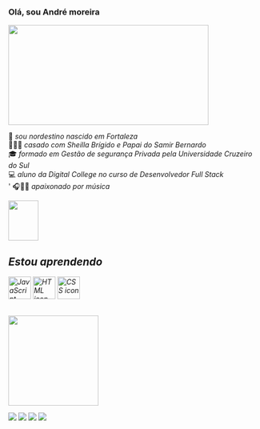 ### Olá, sou André moreira

<div>
<p>

<img src="https://image.shutterstock.com/image-illustration/programming-code-abstract-technology-background-600w-1292327320.jpg"  height="200" width=" 400" align="center"/> <br>

</div>

🌅 <i> sou nordestino nascido em Fortaleza </i> <br> 
👨‍👩‍👦 <i>casado com Sheilla Brígido e Papai do Samir Bernardo</i> <br> 
🎓 <i>formado em Gestão de segurança Privada pela Universidade Cruzeiro do Sul </i> <br>
💻 <i> aluno da Digital College no curso de Desenvolvedor Full Stack </I> <br>'
🎧🎤🎸 <i> apaixonado por música <i> <p><img src="https://c.tenor.com/6dBVWBne0-AAAAAC/guitar-closed-hand-full-of-friends.gif" height="80" width=" 60"> <p>

## Estou aprendendo
 <img alt="JavaScript icon" src="https://cdn.jsdelivr.net/gh/devicons/devicon/icons/javascript/javascript-original.svg" height="45" width="45"/> <img alt="HTML icon" src="https://cdn.jsdelivr.net/gh/devicons/devicon/icons/html5/html5-original-wordmark.svg" height="45" width="45"/> <img alt="CSS icon" src="https://cdn.jsdelivr.net/gh/devicons/devicon/icons/css3/css3-original-wordmark.svg" height="45" width="45"/>   
   ##
  
<div>

<img height="180em" src="https://github-readme-stats.vercel.app/api?username=andremoreiradev&show_icons=true&theme=dark&include_all_commits=true"/>

</div>
 
 
 
<div> 

<p>

<a href="https://www.instagram.com/andre_moreira08/" target="_blank"><img src="https://img.shields.io/badge/-Instagram-%23E4405F?style=for-the- badge&logo=instagram&logoColor=white" target="_blank"></a>
<a href = "mailto:andre_moreira.22@hotmail.com"><img src="https://img.shields.io/badge/-Gmail-%23333?style=for-the-badge&logo=gmail&logoColor=white" destino ="_blank"></a>
<a href="https://www.linkedin.com/in/andr%C3%A9-moreira-690255238" target="_blank"><img src="https://img.shields.io/badge/LinkedIn-0077B5?style=for-the-badge&logo=linkedin&logoColor=white" target="_blank"></a> 
<a href="https://www.freecodecamp.org/AndreSilva08"></a>
    <a href="https://www.freecodecamp.org/andremoreiradev" target="_blank"><img src="https://img.shields.io/badge/Freecodecamp-%23123.svg?&style=for-the-badge&logo=freecodecamp&logoColor=green" target="_blank"></a>
 </div>

